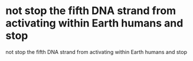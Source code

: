 # not stop the fifth DNA strand from activating within Earth humans and stop

not stop the fifth DNA strand from activating within Earth humans and stop